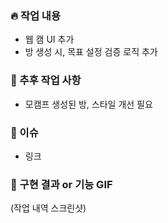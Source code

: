 ### 🔥 작업 내용
- 웹 캠 UI 추가
- 방 생성 시, 목표 설정 검증 로직 추가

### 🤔 추후 작업 사항
- 모캠프 생성된 방, 스타일 개선 필요

### 🔗 이슈
- 링크

### 📸 구현 결과 or 기능 GIF
(작업 내역 스크린샷)
